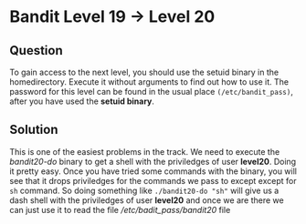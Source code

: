 # Bandit Level 19 -> Level 20


## Question
To gain access to the next level, you should use the setuid binary in the homedirectory.
Execute it without arguments to find out how to use it.
The password for this level can be found in the usual place `(/etc/bandit_pass)`, after you have used the **setuid binary**.


## Solution
This is one of the easiest problems in the track. We need to execute the _bandit20-do_ binary to get a shell with the priviledges of user **level20**.
Doing it pretty easy. Once you have tried some commands with the binary, you will see that it drops priviledges for the commands we pass to except except for `sh` command.
So doing something like `./bandit20-do "sh"` will give us a dash shell with the priviledges of user **level20** and once we are there we can just use it to read the file _/etc/badit_pass/bandit20_ file
